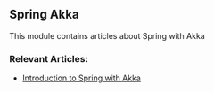 ## Spring Akka

This module contains articles about Spring with Akka

### Relevant Articles:
- [Introduction to Spring with Akka](https://www.surya.com/akka-with-spring)
